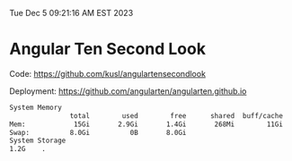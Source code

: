 Tue Dec  5 09:21:16 AM EST 2023

# Angular Ten Second Look

Code: https://github.com/kusl/angulartensecondlook

Deployment: https://github.com/angularten/angularten.github.io

```bash
System Memory
               total        used        free      shared  buff/cache   available
Mem:            15Gi       2.9Gi       1.4Gi       268Mi        11Gi        12Gi
Swap:          8.0Gi          0B       8.0Gi
System Storage
1.2G	.
```
